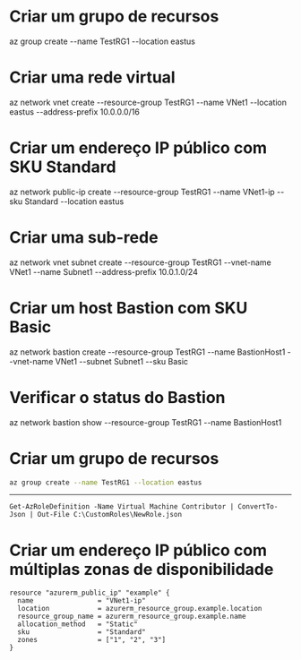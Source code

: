 # Criar um grupo de recursos
az group create --name TestRG1 --location eastus

# Criar uma rede virtual
az network vnet create --resource-group TestRG1 --name VNet1 --location eastus --address-prefix 10.0.0.0/16

# Criar um endereço IP público com SKU Standard
az network public-ip create --resource-group TestRG1 --name VNet1-ip --sku Standard --location eastus

# Criar uma sub-rede
az network vnet subnet create --resource-group TestRG1 --vnet-name VNet1 --name Subnet1 --address-prefix 10.0.1.0/24

# Criar um host Bastion com SKU Basic
az network bastion create --resource-group TestRG1 --name BastionHost1 --vnet-name VNet1 --subnet Subnet1 --sku Basic

# Verificar o status do Bastion
az network bastion show --resource-group TestRG1 --name BastionHost1



# Criar um grupo de recursos
```sh
az group create --name TestRG1 --location eastus
```
---

```powershel
Get-AzRoleDefinition -Name Virtual Machine Contributor | ConvertTo-Json | Out-File C:\CustomRoles\NewRole.json
```


# Criar um endereço IP público com múltiplas zonas de disponibilidade
```hcl
resource "azurerm_public_ip" "example" {
  name                = "VNet1-ip"
  location            = azurerm_resource_group.example.location
  resource_group_name = azurerm_resource_group.example.name
  allocation_method   = "Static"
  sku                 = "Standard"
  zones               = ["1", "2", "3"]
}
